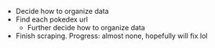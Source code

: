 * Decide how to organize data
* Find each pokedex url
    * Further decide how to organize data
* Finish scraping.  Progress: almost none, hopefully will fix lol